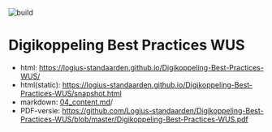 ![build](https://github.com/Logius-standaarden/Digikoppeling-Best-Practices-WUS/actions/workflows/build.yml/badge.svg)

# Digikoppeling Best Practices WUS

- html: https://logius-standaarden.github.io/Digikoppeling-Best-Practices-WUS/
- html(static): https://logius-standaarden.github.io/Digikoppeling-Best-Practices-WUS/snapshot.html
- markdown: [04_content.md](04_content.md)/
- PDF-versie: https://github.com/Logius-standaarden/Digikoppeling-Best-Practices-WUS/blob/master/Digikoppeling-Best-Practices-WUS.pdf
